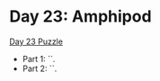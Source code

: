 # Day 23: Amphipod

[Day 23 Puzzle](https://adventofcode.com/2021/day/23)

+ Part 1: ``.
+ Part 2: ``.
